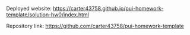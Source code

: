 Deployed website: https://carter43758.github.io/pui-homework-template/solution-hw0/index.html

Repository link: https://github.com/carter43758/pui-homework-template
